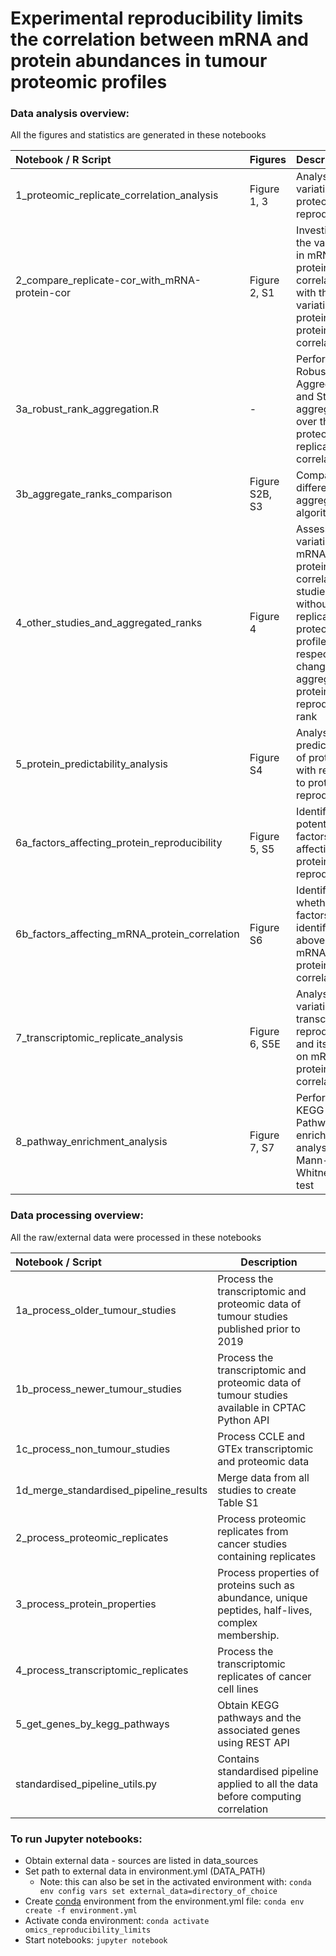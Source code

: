 # Experimental reproducibility limits the correlation between mRNA and protein abundances in tumour proteomic profiles #


### Data analysis overview:
     
All the figures and statistics are generated in these notebooks
        
Notebook / R Script                           | Figures        | Description           |
:---------------------------------------------|:-------------  |:----------------------|
1_proteomic_replicate_correlation_analysis    | Figure 1, 3    | Analyse the variation in proteomic reproducibility |
2_compare_replicate-cor_with_mRNA-protein-cor | Figure 2, S1   | Investigate the variation in mRNA-protein correlation with the variation in protein-protein correlation |
3a_robust_rank_aggregation.R                  | -              | Perform Robust Rank Aggregation and Stuart aggregation over the proteomic replicate correlation |
3b_aggregate_ranks_comparison                 | Figure S2B, S3 | Compare the different rank aggregation algorithms |
4_other_studies_and_aggregated_ranks          | Figure 4       | Assess the variation in mRNA-protein correlation for studies without replicate proteomic profiles with respect to change in aggregated protein reproducibility rank |
5_protein_predictability_analysis             | Figure S4      | Analyse the predictability of proteins with respect to protein reproducibility |
6a_factors_affecting_protein_reproducibility   | Figure 5, S5   | Identify the potential factors affecting protein reproducibility |
6b_factors_affecting_mRNA_protein_correlation   | Figure S6   | Identify the whether the factors identified above affect mRNA-protein correlation |
7_transcriptomic_replicate_analysis           | Figure 6, S5E   | Analyse the variation in transcriptomic reproducibility and its impact on mRNA-protein correlation |
8_pathway_enrichment_analysis                 | Figure 7, S7   | Perform KEGG Pathway enrichment analysis using Mann-Whitney U test |
          
     
### Data processing overview:
        
 All the raw/external data were processed in these notebooks

Notebook / Script                      | Description                              |
:--------------------------------------| -----------------------------------------|
1a_process_older_tumour_studies        | Process the transcriptomic and proteomic data of tumour studies published prior to 2019 |
1b_process_newer_tumour_studies        | Process the transcriptomic and proteomic data of tumour studies available in CPTAC Python API |
1c_process_non_tumour_studies          | Process CCLE and GTEx transcriptomic and proteomic data |
1d_merge_standardised_pipeline_results | Merge data from all studies to create Table S1   |
2_process_proteomic_replicates         | Process proteomic replicates from cancer studies containing replicates |
3_process_protein_properties           | Process properties of proteins such as abundance, unique peptides, half-lives, complex membership. |
4_process_transcriptomic_replicates    | Process the transcriptomic replicates of cancer cell lines |
5_get_genes_by_kegg_pathways           | Obtain KEGG pathways and the associated genes using REST API |
standardised_pipeline_utils.py         | Contains standardised pipeline applied to all the data before computing correlation |


### To run Jupyter notebooks:
* Obtain external data - sources are listed in data_sources
* Set path to external data in environment.yml (DATA_PATH)
  * Note: this can also be set in the activated environment with: `conda env config vars set external_data=directory_of_choice`
* Create [conda](https://conda.io/projects/conda/en/latest/user-guide/tasks/manage-environments.html#creating-an-environment-from-an-environment-yml-file) environment from the environment.yml file: `conda env create -f environment.yml`
* Activate conda environment: `conda activate omics_reproducibility_limits`
* Start notebooks: `jupyter notebook`

